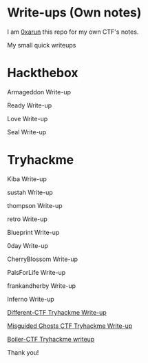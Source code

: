 # Write-ups (Own notes)

I am [0xarun](https://instagram.com/0xarun) this repo for my own CTF's notes. 

My small quick writeups

# Hackthebox
Armageddon Write-up 

Ready Write-up

Love Write-up

Seal Write-up

# Tryhackme

Kiba Write-up

sustah Write-up

thompson Write-up

retro Write-up

Blueprint Write-up

0day Write-up

CherryBlossom Write-up

PalsForLife Write-up

frankandherby Write-up

Inferno Write-up

[Different-CTF Tryhackme Write-up](https://0xarun.medium.com/different-ctf-tryhackme-write-up-e43a716a4c8a)

[Misguided Ghosts CTF Tryhackme Write-up](https://0xarun.medium.com/misguided-ghosts-ctf-tryhackme-write-up-828b2d87e90d)

[Boiler-CTF Tryhackme writeup](https://0xarun.medium.com/boiler-ctf-tryhackme-writeup-59df8bab0a4a)

Thank you!
